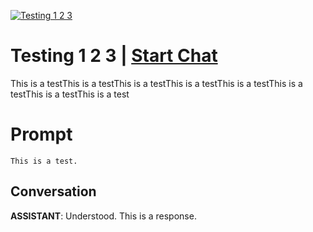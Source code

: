 
[![Testing 1 2 3](https://flow-prompt-covers.s3.us-west-1.amazonaws.com/icon/futuristic/futu_5.png)](https://gptcall.net/chat.html?data=%7B%22contact%22%3A%7B%22id%22%3A%22D0paywILQgbHbraBXM7B9%22%2C%22flow%22%3Atrue%7D%7D)
# Testing 1 2 3 | [Start Chat](https://gptcall.net/chat.html?data=%7B%22contact%22%3A%7B%22id%22%3A%22D0paywILQgbHbraBXM7B9%22%2C%22flow%22%3Atrue%7D%7D)
This is a testThis is a testThis is a testThis is a testThis is a testThis is a testThis is a testThis is a test

# Prompt

```
This is a test.
```

## Conversation

**ASSISTANT**: Understood. This is a response.


